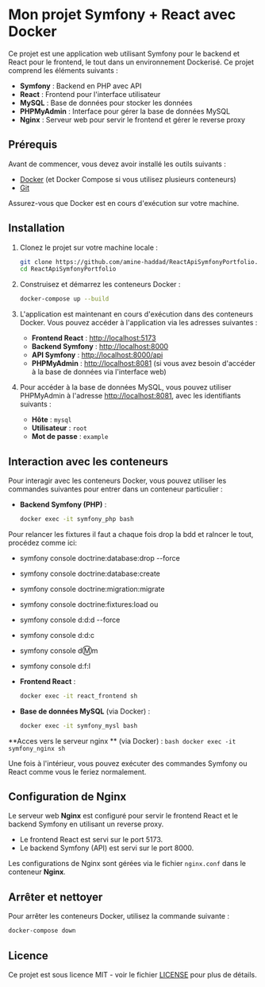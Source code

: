 # Mon projet Symfony + React avec Docker

Ce projet est une application web utilisant Symfony pour le backend et React pour le frontend, le tout dans un environnement Dockerisé. Ce projet comprend les éléments suivants :
- **Symfony** : Backend en PHP avec API
- **React** : Frontend pour l'interface utilisateur
- **MySQL** : Base de données pour stocker les données
- **PHPMyAdmin** : Interface pour gérer la base de données MySQL
- **Nginx** : Serveur web pour servir le frontend et gérer le reverse proxy

## Prérequis

Avant de commencer, vous devez avoir installé les outils suivants :
- [Docker](https://www.docker.com/products/docker-desktop) (et Docker Compose si vous utilisez plusieurs conteneurs)
- [Git](https://git-scm.com/)

Assurez-vous que Docker est en cours d'exécution sur votre machine.

## Installation

1. Clonez le projet sur votre machine locale :
    ```bash
    git clone https://github.com/amine-haddad/ReactApiSymfonyPortfolio.git
    cd ReactApiSymfonyPortfolio
    ```

2. Construisez et démarrez les conteneurs Docker :
    ```bash
    docker-compose up --build
    ```

3. L'application est maintenant en cours d'exécution dans des conteneurs Docker. Vous pouvez accéder à l'application via les adresses suivantes :
    - **Frontend React** : [http://localhost:5173](http://localhost:5173)
    - **Backend Symfony** : [http://localhost:8000](http://localhost:8000)
    - **API Symfony** : [http://localhost:8000/api](http://localhost:8000/api)
    - **PHPMyAdmin** : [http://localhost:8081](http://localhost:8080) (si vous avez besoin d'accéder à la base de données via l'interface web)

4. Pour accéder à la base de données MySQL, vous pouvez utiliser PHPMyAdmin à l'adresse [http://localhost:8081](http://localhost:8080), avec les identifiants suivants :
    - **Hôte** : `mysql`
    - **Utilisateur** : `root`
    - **Mot de passe** : `example`

## Interaction avec les conteneurs

Pour interagir avec les conteneurs Docker, vous pouvez utiliser les commandes suivantes pour entrer dans un conteneur particulier :
    
- **Backend Symfony (PHP)** :
    ```bash
    docker exec -it symfony_php bash
    ```
Pour relancer les fixtures il faut a chaque fois drop la bdd et ralncer le tout, procédez comme ici:
- symfony console doctrine:database:drop --force
- symfony console doctrine:database:create
- symfony console doctrine:migration:migrate
- symfony console doctrine:fixtures:load
ou 
- symfony console d:d:d --force
- symfony console d:d:c
- symfony console d:m:m
- symfony console d:f:l



- **Frontend React** :
    ```bash
    docker exec -it react_frontend sh
    ```

- **Base de données MySQL** (via Docker) :
    ```bash
    docker exec -it symfony_mysl bash
    ```

**Acces vers le serveur nginx  ** (via Docker) :
    ```bash
    docker exec -it symfony_nginx sh
    ```

Une fois à l'intérieur, vous pouvez exécuter des commandes Symfony ou React comme vous le feriez normalement.

## Configuration de Nginx

Le serveur web **Nginx** est configuré pour servir le frontend React et le backend Symfony en utilisant un reverse proxy.

- Le frontend React est servi sur le port 5173.
- Le backend Symfony (API) est servi sur le port 8000.

Les configurations de Nginx sont gérées via le fichier `nginx.conf` dans le conteneur **Nginx**.

## Arrêter et nettoyer

Pour arrêter les conteneurs Docker, utilisez la commande suivante :

```bash
docker-compose down
```

## Licence

Ce projet est sous licence MIT - voir le fichier [LICENSE](LICENSE) pour plus de détails.